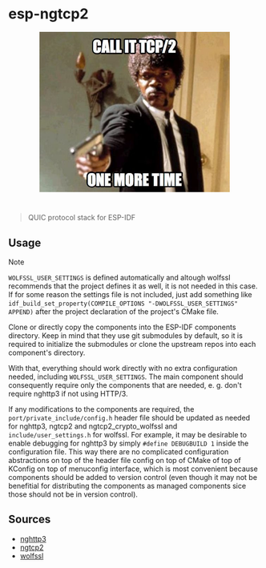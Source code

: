 # esp-ngtcp2

<p align="center">
  <img src="assets/call-it-tcp2-one-more-time.jpg" alt="call-it-tcp2-one-more-time" width="380" height="320" />
</p>

<h1></h1>

> QUIC protocol stack for ESP-IDF

## Usage

> [!NOTE]  
> `WOLFSSL_USER_SETTINGS` is defined automatically and altough wolfssl recommends that the project defines it as well, it is not needed in this case. If for some reason the settings file is not included, just add something like `idf_build_set_property(COMPILE_OPTIONS "-DWOLFSSL_USER_SETTINGS" APPEND)` after the project declaration of the project's CMake file.

Clone or directly copy the components into the ESP-IDF components directory. Keep in mind that they use git submodules by default, so it is required to initialize the submodules or clone the upstream repos into each component's directory.

With that, everything should work directly with no extra configuration needed, including `WOLFSSL_USER_SETTINGS`. The main component should consequently require only the components that are needed, e. g. don't require nghttp3 if not using HTTP/3.

If any modifications to the components are required, the `port/private_include/config.h` header file should be updated as needed for nghttp3, ngtcp2 and ngtcp2_crypto_wolfssl and `include/user_settings.h` for wolfssl. For example, it may be desirable to enable debugging for nghttp3 by simply `#define DEBUGBUILD 1` inside the configuration file. This way there are no complicated configuration abstractions on top of the header file config on top of CMake of top of KConfig on top of menuconfig interface, which is most convenient because components should be added to version control (even though it may not be benefitial for distributing the components as managed components sice those should not be in version control).

## Sources

* [nghttp3](https://github.com/ngtcp2/nghttp3)
* [ngtcp2](https://github.com/ngtcp2/ngtcp2)
* [wolfssl](https://github.com/wolfSSL/wolfssl)
